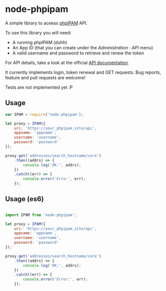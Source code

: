 node-phpipam
============

A simple library to aceess [phpIPAM](https://phpipam.net) API.

To use this library you will need:

* A running phpIPAM (duhh)
* An App ID (that you can create under the *Administration* : *API* menu)
* A valid username and password to retrieve and renew the token

For API details, take a look at the official [API documentation](https://phpipam.net/api/api_documentation/).

It currently implements login, token renewal and GET requests. Bug reports, feature and pull requests are welcome!

Tests are not implemented yet :P

Usage
-----

```javascript
var IPAM = require('node-phpipam');

let proxy = IPAM({
    uri: 'https://your_phpipam_site/api',
    appname: 'appname',
    username: 'username',
    password: 'password'
});

proxy.get('addresses/search_hostname/core')
    .then((addrs) => {
	    console.log('OK:', addrs);
    })
    .catch((err) => {
	    console.error('Erro:', err);
    });
```

Usage (es6)
-----------

```javascript

import IPAM from 'node-phpipam';

let proxy = IPAM({
    uri: 'https://your_phpipam_site/api',
    appname: 'appname',
    username: 'username',
    password: 'password'
});

proxy.get('addresses/search_hostname/core')
    .then((addrs) => {
	    console.log('OK:', addrs);
    })
    .catch((err) => {
	    console.error('Error:', err);
    });
```

